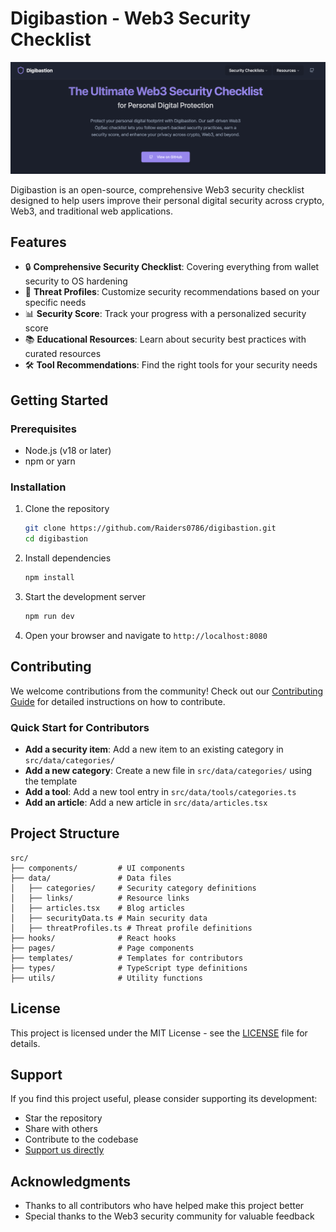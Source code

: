 
# Digibastion - Web3 Security Checklist

![Digibastion Logo](public/og-image.png)

Digibastion is an open-source, comprehensive Web3 security checklist designed to help users improve their personal digital security across crypto, Web3, and traditional web applications.

## Features

- 🔒 **Comprehensive Security Checklist**: Covering everything from wallet security to OS hardening
- 🎯 **Threat Profiles**: Customize security recommendations based on your specific needs
- 📊 **Security Score**: Track your progress with a personalized security score
- 📚 **Educational Resources**: Learn about security best practices with curated resources
- 🛠️ **Tool Recommendations**: Find the right tools for your security needs

## Getting Started

### Prerequisites

- Node.js (v18 or later)
- npm or yarn

### Installation

1. Clone the repository
   ```bash
   git clone https://github.com/Raiders0786/digibastion.git
   cd digibastion
   ```

2. Install dependencies
   ```bash
   npm install
   ```

3. Start the development server
   ```bash
   npm run dev
   ```

4. Open your browser and navigate to `http://localhost:8080`

## Contributing

We welcome contributions from the community! Check out our [Contributing Guide](CONTRIBUTING.md) for detailed instructions on how to contribute.

### Quick Start for Contributors

- **Add a security item**: Add a new item to an existing category in `src/data/categories/`
- **Add a new category**: Create a new file in `src/data/categories/` using the template
- **Add a tool**: Add a new tool entry in `src/data/tools/categories.ts`
- **Add an article**: Add a new article in `src/data/articles.tsx`

## Project Structure

```
src/
├── components/         # UI components
├── data/               # Data files
│   ├── categories/     # Security category definitions
│   ├── links/          # Resource links
│   ├── articles.tsx    # Blog articles
│   ├── securityData.ts # Main security data
│   ├── threatProfiles.ts # Threat profile definitions
├── hooks/              # React hooks
├── pages/              # Page components
├── templates/          # Templates for contributors
├── types/              # TypeScript type definitions
├── utils/              # Utility functions
```

## License

This project is licensed under the MIT License - see the [LICENSE](LICENSE) file for details.

## Support

If you find this project useful, please consider supporting its development:

- Star the repository
- Share with others
- Contribute to the codebase
- [Support us directly](https://www.digibastion.com/support)

## Acknowledgments

- Thanks to all contributors who have helped make this project better
- Special thanks to the Web3 security community for valuable feedback
